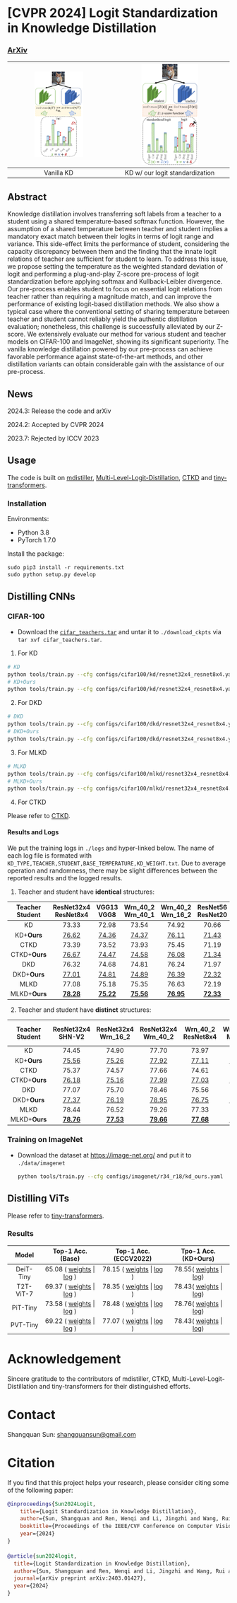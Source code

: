 # [CVPR 2024] Logit Standardization in Knowledge Distillation

### [ArXiv](<https://arxiv.org/abs/2403.01427>)

<img src=.github/1_1-1.png width=50% />  |  <img src=.github/2_2-1.png width=50% />
:-------------------------:|:-------------------------:
Vanilla KD             |  KD w/ our logit standardization

## Abstract

Knowledge distillation involves transferring soft labels from a teacher to a student using a shared temperature-based softmax function. However, the assumption of a shared temperature between teacher and student implies a mandatory exact match between their logits in terms of logit range and variance. This side-effect limits the performance of student, considering the capacity discrepancy between them and the finding that the innate logit relations of teacher are sufficient for student to learn. To address this issue, we propose setting the temperature as the weighted standard deviation of logit and performing a plug-and-play Z-score pre-process of logit standardization before applying softmax and Kullback-Leibler divergence. Our pre-process enables student to focus on essential logit relations from teacher rather than requiring a magnitude match, and can improve the performance of existing logit-based distillation methods. We also show a typical case where the conventional setting of sharing temperature between teacher and student cannot reliably yield the authentic distillation evaluation; nonetheless, this challenge is successfully alleviated by our Z-score. We extensively evaluate our method for various student and teacher models on CIFAR-100 and ImageNet, showing its significant superiority. The vanilla knowledge distillation powered by our pre-process can achieve favorable performance against state-of-the-art methods, and other distillation variants can obtain considerable gain with the assistance of our pre-process.

## News

2024.3: Release the code and arXiv

2024.2: Accepted by CVPR 2024

2023.7: Rejected by ICCV 2023

## Usage

The code is built on [mdistiller](<https://github.com/megvii-research/mdistiller>), [Multi-Level-Logit-Distillation](<https://github.com/Jin-Ying/Multi-Level-Logit-Distillation>), [CTKD](<https://github.com/zhengli97/CTKD>) and [tiny-transformers](<https://github.com/lkhl/tiny-transformers>).


### Installation

Environments:

- Python 3.8
- PyTorch 1.7.0

Install the package:

```
sudo pip3 install -r requirements.txt
sudo python setup.py develop
```

## Distilling CNNs

### CIFAR-100

- Download the [`cifar_teachers.tar`](<https://github.com/megvii-research/mdistiller/releases/tag/checkpoints>) and untar it to `./download_ckpts` via `tar xvf cifar_teachers.tar`.


1. For KD

  ```bash
  # KD
  python tools/train.py --cfg configs/cifar100/kd/resnet32x4_resnet8x4.yaml
  # KD+Ours
  python tools/train.py --cfg configs/cifar100/kd/resnet32x4_resnet8x4.yaml --logit-stand --base-temp 2 --kd-weight 9 
  ```

2. For DKD

  ```bash
  # DKD
  python tools/train.py --cfg configs/cifar100/dkd/resnet32x4_resnet8x4.yaml 
  # DKD+Ours
  python tools/train.py --cfg configs/cifar100/dkd/resnet32x4_resnet8x4.yaml --logit-stand --base-temp 2 --kd-weight 9 
  ```
3. For MLKD

  ```bash
  # MLKD
  python tools/train.py --cfg configs/cifar100/mlkd/resnet32x4_resnet8x4.yaml
  # MLKD+Ours
  python tools/train.py --cfg configs/cifar100/mlkd/resnet32x4_resnet8x4.yaml --logit-stand --base-temp 2 --kd-weight 9 
  ```

4. For CTKD

Please refer to [CTKD](./CTKD).

#### Results and Logs

We put the training logs in `./logs` and hyper-linked below. The name of each log file is formated with `KD_TYPE,TEACHER,STUDENT,BASE_TEMPERATURE,KD_WEIGHT.txt`. Due to average operation and randomness, there may be slight differences between the reported results and the logged results. 

1. Teacher and student have **identical** structures:

| Teacher <br> Student |ResNet32x4 <br> ResNet8x4|VGG13 <br> VGG8|Wrn_40_2 <br> Wrn_40_1|Wrn_40_2 <br> Wrn_16_2|ResNet56 <br> ResNet20|ResNet110 <br> ResNet32|ResNet110 <br> ResNet20|
|:---------------:|:-----------------:|:-----------------:|:-----------------:|:------------------:|:------------------:|:--------------------:|:--------------------:|
| KD | 73.33 | 72.98 | 73.54 | 74.92 | 70.66 | 73.08 | 70.67 |
| KD+**Ours** | [76.62](<./logs/KD/kd,resnet32x4,resnet8x4,2,9.txt>) | [74.36](<logs/KD/kd,vgg13,vgg8,3,9.txt>) | [74.37](<logs/KD/kd,wrn_40_2,wrn_40_1,2,9.txt>) | [76.11](<logs/KD/kd,wrn_40_2,wrn_16_2,2,9.txt>) | [71.43](<logs/KD/kd,resnet56,resnet20,2,9.txt>) | [74.17](<logs/KD/kd,resnet110,resnet32,2,9.txt>) | [71.48](<logs/KD/kd,resnet110,resnet20,4,12.txt>) | 
| CTKD | 73.39 | 73.52 | 73.93 | 75.45 | 71.19 | 73.52 | 70.99 |
| CTKD+**Ours** | [76.67](<logs/CTKD/ctkd,resnet32x4,resnet8x4,2,9.txt>) | [74.47](<logs/CTKD/ctkd,vgg13,vgg8,2,9.txt>) | [74.58](<ogs/CTKD/ctkd,wrn_40_2,wrn_40_1,2,9.txt>) | [76.08](<logs/CTKD/ctkd,wrn_40_2,wrn_16_2,2,9.txt>) | [71.34](<logs/CTKD/ctkd,resnet56,resnet20,2,9.txt>) | [74.01](<logs/CTKD/ctkd,resnet110,resnet32,2,9.txt>) | [71.39](<logs/CTKD/ctkd,resnet110,resnet20,2,9.txt>) |
| DKD | 76.32 | 74.68 | 74.81 | 76.24 | 71.97 | 74.11 | 71.06 |
| DKD+**Ours** | [77.01](<./logs/DKD/dkd,resnet32x4,resnet8x4,2,9.txt>) | [74.81](<logs/DKD/dkd,vgg13,vgg8,2,15,2.0.txt>) | [74.89](<logs/DKD/dkd,wrn_40_2,wrn_40_1,2,12,2.0.txt>) | [76.39](<logs/DKD/dkd,wrn_40_2,wrn_16_2,2,12,2.0.txt>) | [72.32](<logs/DKD/dkd,resnet56,resnet20,3,18,2.0.txt>) | [74.29](<logs/DKD/dkd,resnet110,resnet32,2,15,2.0.txt>) | [71.85](<logs/DKD/dkd,resnet110,resnet20,2,15,2.0.txt>) |
| MLKD | 77.08 | 75.18 | 75.35 | 76.63 | 72.19 | 74.11 | 71.89 |
| MLKD+**Ours** | [**78.28**](<logs/MLKD/mlkd,resnet32x4,resnet8x4,2,9.txt>) | [**75.22**](<logs/MLKD/mlkd,vgg13,vgg8,2,6.txt>) | [**75.56**](<logs/MLKD/mlkd,wrn_40_2,wrn_40_1,2,9.txt>) | [**76.95**](<logs/MLKD/mlkd,wrn_40_2,wrn_16_2,2,9.txt>) | [**72.33**]() | [**74.32**](<logs/MLKD/mlkd,res110,res32,2,9.txt>) | [**72.27**](<logs/MLKD/mlkd,res110,res20,2,9.txt>) |

2. Teacher and student have **distinct** structures:

|Teacher <br> Student | ResNet32x4 <br> SHN-V2 | ResNet32x4 <br> Wrn_16_2 | ResNet32x4 <br> Wrn_40_2 | Wrn_40_2 <br> ResNet8x4 | Wrn_40_2 <br> MN-V2 | VGG13 <br> MN-V2 | ResNet50 <br> MN-V2 |
|:-------------:|:-----------------:|:-----------------:|:-----------------:|:------------------:|:------------------:|:--------------------:|:--------------------:|
| KD | 74.45 | 74.90 | 77.70 | 73.97 | 68.36 | 67.37 | 67.35 | 
| KD+**Ours** | [75.56](<logs/KD/kd,resnet32x4,ShuffleV2,2,9.txt>) | [75.26](<logs/KD/kd,resnet32x4,wrn_16_2,3,9.txt>) | [77.92](<logs/KD/kd,resnet32x4,wrn_40_2,3,9.txt>) | [77.11](<logs/KD/kd,wrn_40_2,resnet8x4,2,9.txt>) | [69.23](<logs/KD/kd,wrn_40_2,MobileNetV2,3,9.txt>) | [68.61](<logs/KD/kd,vgg13,MobileNetV2,3,9.txt>) | [69.02](<logs/KD/kd,ResNet50,MobileNetV2,3,1.txt>) |
| CTKD | 75.37 | 74.57 | 77.66 | 74.61 | 68.34 | 68.50 | 68.67 | 
| CTKD+**Ours** | [76.18](<logs/CTKD/ctkd,resnet32x4,ShuffleV2,2,9.txt>) | [75.16](<logs/CTKD/ctkd,resnet32x4,wrn_16_2,2,9.txt>) | [77.99](<logs/CTKD/ctkd,resnet32x4,wrn_40_2,2,9.txt>) | [77.03](<logs/CTKD/ctkd,wrn_40_2,resnet8x4,2,9.txt>) | [69.53](<logs/CTKD/ctkd,wrn_40_2,MobileNetV2,2,9.txt>) | [68.98](<logs/CTKD/ctkd,vgg13,MobileNetV2,2,9.txt>) | [69.36](<logs/CTKD/ctkd,ResNet50,MobileNetV2,2,9.txt>)
| DKD | 77.07 | 75.70 | 78.46 | 75.56 | 69.28 | 69.71 | 70.35 | 
| DKD+**Ours** | [77.37](<logs/DKD/dkd,resnet32x4,ShuffleV2,2,9.txt>) | [76.19](<logs/DKD/dkd,resnet32x4,wrn_16_2,2,9,2.0.txt>) | [78.95](<logs/DKD/dkd,resnet32x4,wrn_40_2,2,9,8.0.txt>) | [76.75](<logs/DKD/dkd,wrn_40_2,resnet8x4,2,18,2.0.txt>) | [70.01](<logs/DKD/dkd,wrn_40_2,MobileNetV2,2,15,2.0.txt>) | [69.98](<logs/DKD/dkd,vgg13,MobileNetV2,3,9,2.0.txt>) | [70.45](<logs/DKD/dkd,ResNet50,MobileNetV2,2,15,2.0.txt>) |
| MLKD | 78.44 | 76.52 | 79.26 | 77.33 | 70.78 | 70.57 | 71.04 | 
| MLKD+**Ours** | [**78.76**](<logs/MLKD/mlkd,resnet32x4,ShuffleV2,2,6.txt>) | [**77.53**](<logs/MLKD/mlkd,resnet32x4,wrn_16_2,2,9.txt>) | [**79.66**](<logs/MLKD/mlkd,resnet32x4,wrn_40_2,2,9.txt>) | [**77.68**](<logs/MLKD/mlkd,wrn_40_2,resnet8x4,2,9.txt>) | [**71.61**]() | [**70.94**](<logs/MLKD/mlkd,vgg13,MobileNetV2,2,6.txt>) | [**71.19**](<logs/MLKD/mlkd,res50,mv2,2,9.txt>) |

### Training on ImageNet

- Download the dataset at <https://image-net.org/> and put it to `./data/imagenet`

  ```bash
  python tools/train.py --cfg configs/imagenet/r34_r18/kd_ours.yaml
  ```

## Distilling ViTs

Please refer to [tiny-transformers](./tiny-transformers).

### Results

|    Model    |                      Top-1 Acc. (Base)                       |                      Top-1 Acc. (ECCV2022)                       | Tpo-1 Acc. (KD+Ours) |
| :---------: | :----------------------------------------------------------: | :----------------------------------------------------------: | :----------------------------------------------------------: |
|  DeiT-Tiny  | 65.08 ( [weights](https://drive.google.com/file/d/1UpnIPvcTWrBZ2FYCYYY4FkTK4LhXazUY/view?usp=sharing) \| [log](https://drive.google.com/file/d/1uAIoYeNPOIE141AO-95JnKUZqKPgtz3C/view?usp=sharing) ) | 78.15 ( [weights](https://drive.google.com/file/d/1vo8jugJkgxmgFtiS4V1tIKAfmg5jdh0D/view?usp=sharing) \| [log](https://drive.google.com/file/d/1agOqk8eIGK3_XqfNnLPKOKwDbKBeqffu/view?usp=sharing) ) | 78.55( [weights](https://drive.google.com/file/d/172r35OWaXFXopjQJNy5X0JRSLTtearvv/view?usp=sharing) \| [log](../logs/tiny-transformer/deit-ti_c100_KD_ours_3_10.txt)) |
|  T2T-ViT-7  | 69.37 ( [weights](https://drive.google.com/file/d/1walDSuqyy2zfQv55NuG9a8Eq5d3GlRuf/view?usp=sharing) \| [log](https://drive.google.com/file/d/17xsso8wUlt-cf_-oZavTn9i-c-pTMhUW/view?usp=sharing) ) | 78.35 ( [weights](https://drive.google.com/file/d/1wD3wQ13O7otXjRo-4dC9DHg_HdLoUTVT/view?usp=sharing) \| [log](https://drive.google.com/file/d/1SNILqkf18lX-qcKdkg200ZBYB3N-bOue/view?usp=sharing) ) |78.43( [weights](https://drive.google.com/file/d/1W6zQvIHa9EwvJXb9dwGsgjSTBvMANfIK/view?usp=sharing) \| [log](../logs/tiny-transformer/t2t-7_c100_KD_ours_3_6.txt)) |
|  PiT-Tiny   | 73.58 ( [weights](https://drive.google.com/file/d/1bTG9W0Kf-xNJSA35xv-Wmiw6G1Bfts3m/view?usp=sharing) \| [log](https://drive.google.com/file/d/1qhRMRp-AqBSFLvspHEsM06ANf8p6STox/view?usp=sharing) ) | 78.48 ( [weights](https://drive.google.com/file/d/14dPs5CzhVKqTwuwK3n75C-SWiWa3IQ6A/view?usp=sharing) \| [log](https://drive.google.com/file/d/1zYK9i9YN2mV9GMM02nbPRMOOGwqvehJg/view?usp=sharing) ) |78.76( [weights](https://drive.google.com/file/d/1sBy44PZt0Hn-24Xh3cYEwIIThTU9lO-g/view?usp=sharing) \| [log](../logs/tiny-transformer/pit-ti_c100_KD_ours.txt)) |
|  PVT-Tiny   | 69.22 ( [weights](https://drive.google.com/file/d/18BbtQ3XF-_tzOB9BNbu04C-KDsHhrqmM/view?usp=sharing) \| [log](https://drive.google.com/file/d/1Qb3sOi0AuXl726hqxXCZSI7i-qH8_1YL/view?usp=sharing) ) | 77.07 ( [weights](https://drive.google.com/file/d/1rDFwcz3s1Irxk3FE4OhHks7qlzmoxM-w/view?usp=sharing) \| [log](https://drive.google.com/file/d/1FJ5ajTGN6zr0Eo12B8gW4XJ2FUIMSNoT/view?usp=sharing) ) |78.43( [weights](https://drive.google.com/file/d/1Ms-Vq5UEpZK1aSjQ3UZGSVJLFhGZdwLX/view?usp=sharing) \| [log](../logs/tiny-transformer/pvt-ti_c100_KD_ours.txt)) |


# Acknowledgement
Sincere gratitude to the contributors of mdistiller, CTKD, Multi-Level-Logit-Distillation and tiny-transformers for their distinguished efforts.

# Contact
Shangquan Sun: shangquansun@gmail.com

# Citation

If you find that this project helps your research, please consider citing some of the following paper:

```BibTeX
@inproceedings{Sun2024Logit,
    title={Logit Standardization in Knowledge Distillation},
    author={Sun, Shangquan and Ren, Wenqi and Li, Jingzhi and Wang, Rui and Cao, Xiaochun},
    booktitle={Proceedings of the IEEE/CVF Conference on Computer Vision and Pattern Recognition (CVPR)},
    year={2024}
}

@article{sun2024logit,
  title={Logit Standardization in Knowledge Distillation},
  author={Sun, Shangquan and Ren, Wenqi and Li, Jingzhi and Wang, Rui and Cao, Xiaochun},
  journal={arXiv preprint arXiv:2403.01427},
  year={2024}
}
```